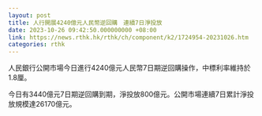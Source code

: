 ```yaml
---
layout: post
title: 人行開展4240億元人民幣逆回購　連續7日淨投放
date: 2023-10-26 09:42:50.000000000 +08:00
link: https://news.rthk.hk/rthk/ch/component/k2/1724954-20231026.htm
categories: rthk
---
```


人民銀行公開市場今日進行4240億元人民幣7日期逆回購操作，中標利率維持於1.8厘。

今日有3440億元7日期逆回購到期，淨投放800億元。公開市場連續7日累計淨投放規模達26170億元。
